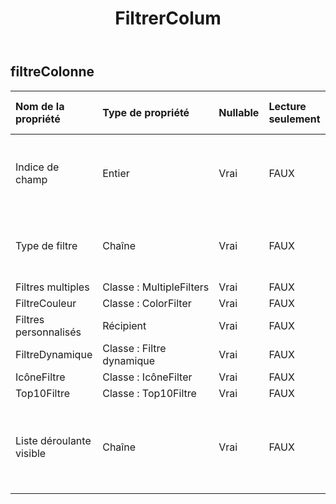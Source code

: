 ﻿---
title: FiltrerColum
second_title: Aspose.Cells Cloud Documen
type: docs
url: /fr/specification/model/filtercolumn/
description: "Aspose.Cells Spécification du modèle cloud : FilterColumn. Gérez sans effort Excel et d'autres feuilles de calcul avec des fonctionnalités telles que l'ouverture, la génération, l'édition, le fractionnement, la fusion, la comparaison et la conversion."
weight: 50
---
## **filtreColonne**

 

| Nom de la propriété| Type de propriété| Nullable| Lecture seulement| Valeur par défaut| Description|
|:- |:- |:- |:- |:- |:- |
| Indice de champ| Entier| Vrai| FAUX|| Obtient et définit le décalage de colonne dans la plage.|
| Type de filtre| Chaîne| Vrai| FAUX|| Obtient et définit le type de filtrage des données.|
| Filtres multiples| Classe : MultipleFilters| Vrai| FAUX|||
| FiltreCouleur| Classe : ColorFilter| Vrai| FAUX|||
| Filtres personnalisés| Récipient| Vrai| FAUX|||
| FiltreDynamique| Classe : Filtre dynamique| Vrai| FAUX|||
| IcôneFiltre| Classe : IcôneFilter| Vrai| FAUX|||
| Top10Filtre| Classe : Top10Filtre| Vrai| FAUX|||
| Liste déroulante visible| Chaîne| Vrai| FAUX|| Indique si le bouton Filtre automatique de cette colonne est visible.|

